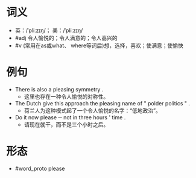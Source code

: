 # 词义
- 英：/ˈpliːzɪŋ/； 美：/ˈpliːzɪŋ/
- #adj 令人愉悦的；令人满意的；令人高兴的
- #v (常用在as或what、 where等词后)想，选择，喜欢；使满意；使愉快
# 例句
- There is also a pleasing symmetry .
	- 这里也存在一种令人愉悦的对称性。
- The Dutch give this approach the pleasing name of " polder politics " .
	- 荷兰人为这种模式起了一个令人愉悦的名字：“低地政治”。
- Do it now please ─ not in three hours ' time .
	- 请现在就干，而不是三个小时之后。
# 形态
- #word_proto please
